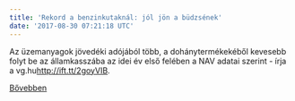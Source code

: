 ```yaml
---
title: 'Rekord a benzinkutaknál: jól jön a büdzsének'
date: '2017-08-30 07:21:18 UTC'
---
```


Az üzemanyagok jövedéki adójából több, a dohánytermékekéből kevesebb folyt be az államkasszába az idei év első felében a NAV adatai szerint - írja a vg.hu<http://ift.tt/2goyVIB>.


[Bővebben](http://ift.tt/2iIi1W2)
